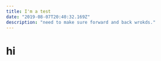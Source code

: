 ```yaml
---
title: I'm a test
date: "2019-08-07T20:40:32.169Z"
description: "need to make sure forward and back wrokds."
---
```


<h1>hi</h1>
